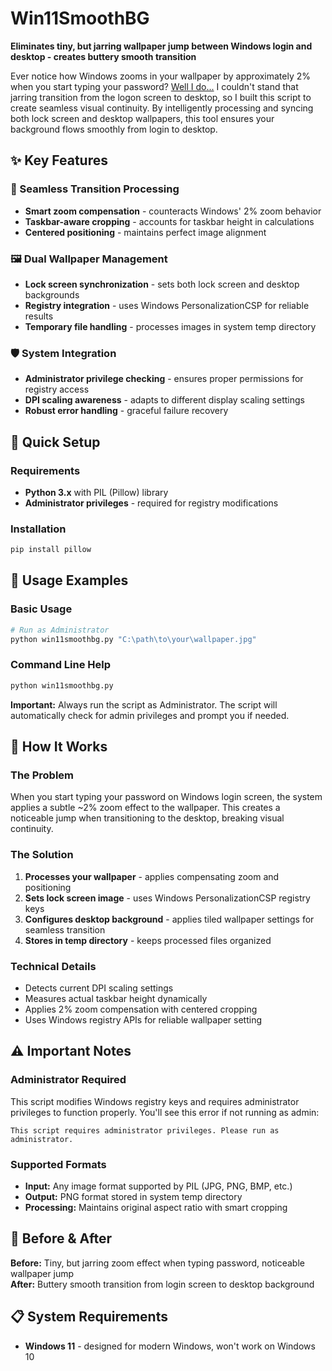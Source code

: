 # Win11SmoothBG

**Eliminates tiny, but jarring wallpaper jump between Windows login and desktop - creates buttery smooth transition**

Ever notice how Windows zooms in your wallpaper by approximately 2% when you start typing your password? [Well I do...](https://youtu.be/eJO5HU_7_1w?t=103) I couldn't stand that jarring transition from the logon screen to desktop, so I built this script to create seamless visual continuity. By intelligently processing and syncing both lock screen and desktop wallpapers, this tool ensures your background flows smoothly from login to desktop.

## ✨ Key Features

### **🎯 Seamless Transition Processing**
- **Smart zoom compensation** - counteracts Windows' 2% zoom behavior
- **Taskbar-aware cropping** - accounts for taskbar height in calculations
- **Centered positioning** - maintains perfect image alignment

### **🖼️ Dual Wallpaper Management**
- **Lock screen synchronization** - sets both lock screen and desktop backgrounds
- **Registry integration** - uses Windows PersonalizationCSP for reliable results
- **Temporary file handling** - processes images in system temp directory

### **🛡️ System Integration**
- **Administrator privilege checking** - ensures proper permissions for registry access
- **DPI scaling awareness** - adapts to different display scaling settings
- **Robust error handling** - graceful failure recovery

## 🚀 Quick Setup

### **Requirements**
- **Python 3.x** with PIL (Pillow) library
- **Administrator privileges** - required for registry modifications

### **Installation**
```bash
pip install pillow
```

## 📖 Usage Examples

### **Basic Usage**
```bash
# Run as Administrator
python win11smoothbg.py "C:\path\to\your\wallpaper.jpg"
```

### **Command Line Help**
```bash
python win11smoothbg.py 
```

**Important:** Always run the script as Administrator. The script will automatically check for admin privileges and prompt you if needed.

## 🔧 How It Works

### **The Problem**
When you start typing your password on Windows login screen, the system applies a subtle ~2% zoom effect to the wallpaper. This creates a noticeable jump when transitioning to the desktop, breaking visual continuity.

### **The Solution**
1. **Processes your wallpaper** - applies compensating zoom and positioning
2. **Sets lock screen image** - uses Windows PersonalizationCSP registry keys
3. **Configures desktop background** - applies tiled wallpaper settings for seamless transition
4. **Stores in temp directory** - keeps processed files organized

### **Technical Details**
- Detects current DPI scaling settings
- Measures actual taskbar height dynamically  
- Applies 2% zoom compensation with centered cropping
- Uses Windows registry APIs for reliable wallpaper setting

## ⚠️ Important Notes

### **Administrator Required**
This script modifies Windows registry keys and requires administrator privileges to function properly. You'll see this error if not running as admin:
```
This script requires administrator privileges. Please run as administrator.
```

### **Supported Formats**
- **Input:** Any image format supported by PIL (JPG, PNG, BMP, etc.)
- **Output:** PNG format stored in system temp directory
- **Processing:** Maintains original aspect ratio with smart cropping

## 🎨 Before & After

**Before:** Tiny, but jarring zoom effect when typing password, noticeable wallpaper jump  
**After:** Buttery smooth transition from login screen to desktop background

## 📋 System Requirements

- **Windows 11** - designed for modern Windows, won't work on Windows 10
